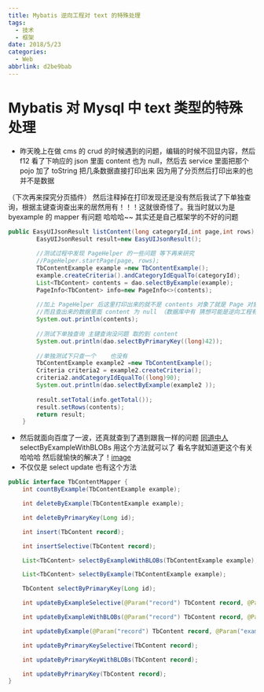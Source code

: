 ```yaml
---
title: Mybatis 逆向工程对 text 的特殊处理
tags:
  - 技术
  - 框架
date: 2018/5/23
categories:
  - Web
abbrlink: d2be9bab
---
```

# Mybatis 对 Mysql 中 text 类型的特殊处理
- 昨天晚上在做 cms 的 crud 的时候遇到的问题，编辑的时候不回显内容，然后 f12 看了下响应的 json 里面 content 也为 null，然后去 service 里面把那个 pojo 加了 toString 把几条数据直接打印出来 因为用了分页然后打印出来的也并不是数据

（下次再来探究分页插件） 然后注释掉在打印发现还是没有然后我试了下单独查询，根据主键查询查出来的居然用有！！！这就很奇怪了。我当时就以为是 byexample 的 mapper 有问题 哈哈哈~~ 其实还是自己框架学的不好的问题

```java
public EasyUIJsonResult listContent(long categoryId,int page,int rows) {
		EasyUIJsonResult result=new EasyUIJsonResult();
		
		//测试过程中发现 PageHelper 的一些问题 等下再来研究
		//PageHelper.startPage(page, rows);
		TbContentExample example =new TbContentExample();
		example.createCriteria().andCategoryIdEqualTo(categoryId);
		List<TbContent> contents = dao.selectByExample(example);
		PageInfo<TbContent> info=new PageInfo<>(contents);
	
		//加上 PageHelper 后这里打印出来的就不是 contents 对象了就是 Page 对象
		//而且查出来的数据里面 content 为 null （数据库中有 猜想可能是逆向工程有问题）;
		System.out.println(contents);
		
		//测试下单独查询 主键查询没问题 取的到 content
		System.out.println(dao.selectByPrimaryKey((long)42));
		
		//单独测试下只查一个    也没有
		TbContentExample example2 =new TbContentExample();
		Criteria criteria2 = example2.createCriteria();
		criteria2.andCategoryIdEqualTo((long)90);
		System.out.println(dao.selectByExample(example2 ));
		
		result.setTotal(info.getTotal());
		result.setRows(contents);
		return result;
	}
```
- 然后就面向百度了一波，还真就查到了遇到跟我一样的问题 [同道中人](https://ask.csdn.net/questions/205320)
selectByExampleWithBLOBs 用这个方法就可以了 看名字就知道更这个有关哈哈哈
然后就愉快的解决了！[image](http://p1.cdn.img9.top/ipfs/QmVhiMUQoFbiHc8BJxFtSzCUxVrZffnj9vYD7yM5YmCjGL?1.png)
- 不仅仅是 select update 也有这个方法
```java
public interface TbContentMapper {
    int countByExample(TbContentExample example);

    int deleteByExample(TbContentExample example);

    int deleteByPrimaryKey(Long id);

    int insert(TbContent record);

    int insertSelective(TbContent record);

    List<TbContent> selectByExampleWithBLOBs(TbContentExample example);

    List<TbContent> selectByExample(TbContentExample example);

    TbContent selectByPrimaryKey(Long id);

    int updateByExampleSelective(@Param("record") TbContent record, @Param("example") TbContentExample example);

    int updateByExampleWithBLOBs(@Param("record") TbContent record, @Param("example") TbContentExample example);

    int updateByExample(@Param("record") TbContent record, @Param("example") TbContentExample example);

    int updateByPrimaryKeySelective(TbContent record);

    int updateByPrimaryKeyWithBLOBs(TbContent record);

    int updateByPrimaryKey(TbContent record);
}
```
